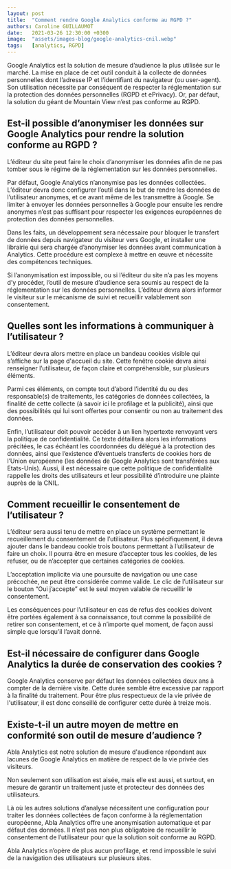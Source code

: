 ```yaml
---
layout: post
title:  "Comment rendre Google Analytics conforme au RGPD ?"
authors: Caroline GUILLAUMOT
date:   2021-03-26 12:30:00 +0300
image:  "assets/images-blog/google-analytics-cnil.webp"
tags:   [analytics, RGPD]
---
```


Google Analytics est la solution de mesure d’audience la plus utilisée sur le marché. La mise en place de cet outil conduit à la collecte de données personnelles dont l’adresse IP et l’identifiant du navigateur (ou user-agent). Son utilisation nécessite par conséquent de respecter la réglementation sur la protection des données personnelles (RGPD et ePrivacy). Or, par défaut, la solution du géant de Mountain View n’est pas conforme au RGPD.

## Est-il possible d’anonymiser les données sur Google Analytics pour rendre la solution conforme au RGPD ?

L’éditeur du site peut faire le choix d’anonymiser les données afin de ne pas tomber sous le régime de la réglementation sur les données personnelles.

Par défaut, Google Analytics n’anonymise pas les données collectées. L’éditeur devra donc configurer l’outil dans le but de rendre les données de l’utilisateur anonymes, et ce avant même de les transmettre à Google. Se limiter à envoyer les données personnelles à Google pour ensuite les rendre anonymes n’est pas suffisant pour respecter les exigences européennes de protection des données personnelles.

Dans les faits, un développement sera nécessaire pour bloquer le transfert de données depuis navigateur du visiteur vers Google, et installer une librairie qui sera chargée d’anonymiser les données avant communication à Analytics. Cette procédure est complexe à mettre en œuvre et nécessite des compétences techniques.

Si l’anonymisation est impossible, ou si l’éditeur du site n’a pas les moyens d’y procéder, l’outil de mesure d’audience sera soumis au respect de la réglementation sur les données personnelles. L’éditeur devra alors informer le visiteur sur le mécanisme de suivi et recueillir valablement son consentement.

## Quelles sont les informations à communiquer à l’utilisateur ?

L’éditeur devra alors mettre en place un bandeau cookies visible qui s’affiche sur la page d'accueil du site. Cette fenêtre cookie devra ainsi renseigner l’utilisateur, de façon claire et compréhensible, sur plusieurs éléments.

Parmi ces éléments, on compte tout d’abord l’identité du ou des responsable(s) de traitements, les catégories de données collectées, la finalité de cette collecte (à savoir ici le profilage et la publicité), ainsi que des possibilités qui lui sont offertes pour consentir ou non au traitement des données.

Enfin, l’utilisateur doit pouvoir accéder à un lien hypertexte renvoyant vers la politique de confidentialité. Ce texte détaillera alors les informations précitées, le cas échéant les coordonnées du délégué à la protection des données, ainsi que l’existence d’éventuels transferts de cookies hors de l’Union européenne (les données de Google Analytics sont transférées aux Etats-Unis). Aussi, il est nécessaire que cette politique de confidentialité rappelle les droits des utilisateurs et leur possibilité d’introduire une plainte auprès de la CNIL.

## Comment recueillir le consentement de l’utilisateur ?

L’éditeur sera aussi tenu de mettre en place un système permettant le recueillement du consentement de l’utilisateur. Plus spécifiquement, il devra ajouter dans le bandeau cookie trois boutons permettant à l’utilisateur de faire un choix. Il pourra être en mesure d’accepter tous les cookies, de les refuser, ou de n’accepter que certaines catégories de cookies.

L’acceptation implicite via une poursuite de navigation ou une case précochée, ne peut être considérée comme valide. Le clic de l’utilisateur sur le bouton “Oui j’accepte” est le seul moyen valable de recueillir le consentement.

Les conséquences pour l’utilisateur en cas de refus des cookies doivent être portées également à sa connaissance, tout comme la possibilité de retirer son consentement, et ce à n’importe quel moment, de façon aussi simple que lorsqu’il l’avait donné.

## Est-il nécessaire de configurer dans Google Analytics la durée de conservation des cookies ?

Google Analytics conserve par défaut les données collectées deux ans à compter de la dernière visite. Cette durée semble être excessive par rapport à la finalité du traitement. Pour être plus respectueux de la vie privée de l'utilisateur, il est donc conseillé de configurer cette durée à treize mois.

## Existe-t-il un autre moyen de mettre en conformité son outil de mesure d’audience ?

Abla Analytics est notre solution de mesure d'audience répondant aux lacunes de Google Analytics en matière de respect de la vie privée des visiteurs.

Non seulement son utilisation est aisée, mais elle est aussi, et surtout, en mesure de garantir un traitement juste et protecteur des données des utilisateurs.

Là où les autres solutions d’analyse nécessitent une configuration pour traiter les données collectées de façon conforme à la réglementation européenne, Abla Analytics offre une anonymisation automatique et par défaut des données. Il n’est pas non plus obligatoire de recueillir le consentement de l’utilisateur pour que la solution soit conforme au RGPD.

Abla Analytics n’opère de plus aucun profilage, et rend impossible le suivi de la navigation des utilisateurs sur plusieurs sites.
